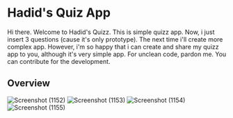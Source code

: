 # Hadid's Quiz App
Hi there. Welcome to Hadid's Quizz. This is simple quizz app. Now, i just insert 3 questions (cause it's only prototype). The next time i'll create more complex app.
However, i'm so happy that i can create and share my quizz app to you, although it's very simple app. For unclean code, pardon me. You can contribute for the development. 

## Overview
![Screenshot (1152)](https://github.com/InitialH14/Fun-Projects/assets/137972935/41489e08-6ded-4d30-a125-68f6446f2ba9)
![Screenshot (1153)](https://github.com/InitialH14/Fun-Projects/assets/137972935/18ad00b6-0509-40ed-b889-a83e3af00856)
![Screenshot (1154)](https://github.com/InitialH14/Fun-Projects/assets/137972935/c28266dd-981d-4ef3-aff3-2a1839928b80)
![Screenshot (1155)](https://github.com/InitialH14/Fun-Projects/assets/137972935/4874966d-6165-49b9-934b-7e8ae7e4820f)
